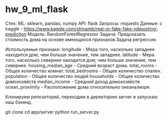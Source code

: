 # hw_9_ml_flask

Стек:
ML: sklearn, pandas, numpy
API: flask 
Запросы: requests
Данные: с kaggle - https://www.kaggle.com/shivamb/real-or-fake-fake-jobposting-prediction
Модель: RandomForestRegressor
Задача: Предсказать стоимость дома на основе имеющихся признаков.Задача регрессии.

Используемые признаки:
longitude - Мера того, насколько западнее находится дом; чем больше значение, тем западнее.
latitude - Мера того, насколько севернее находится дом; чем больше значение, тем севернее.
housing_median_age - Средний возраст дома.
total_rooms - Общее количество комнат.
total_bedrooms - Общее количество спален.
population -  Общее количество людей
households - Общее количество домохозяйств
median_income - Средний доход домохозяйств
ocean_proximity - Расположение дома относительно океана/моря.

Клонируем репозиторий, переходим в директорию server и запускаю наш бэкенд.

git clone
cd app/server
python run_server.py

